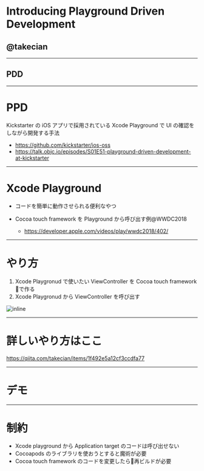 # Introducing Playground Driven Development

## @takecian

---

## PDD 

---

# PPD

Kickstarter の iOS アプリで採用されている
Xcode Playground で UI の確認をしながら開発する手法

* https://github.com/kickstarter/ios-oss
* https://talk.objc.io/episodes/S01E51-playground-driven-development-at-kickstarter

---

# Xcode Playground

* コードを簡単に動作させられる便利なやつ
* Cocoa touch framework を Playground から呼び出す例@WWDC2018

  * https://developer.apple.com/videos/play/wwdc2018/402/

---

# やり方

1. Xcode Playgronud で使いたい ViewController を Cocoa touch framework で作る
2. Xcode Playgronud から ViewController を呼び出す

![inline](https://camo.qiitausercontent.com/1e94097753dbd4b0c8579bf87f716fe6bd0c702b/68747470733a2f2f71696974612d696d6167652d73746f72652e73332e616d617a6f6e6177732e636f6d2f302f32373231302f39336561356134352d346163642d313630622d663063662d3166366235646139333339382e706e67)

---

# 詳しいやり方はここ

https://qiita.com/takecian/items/1f492e5a12cf3ccdfa77

---

# デモ

---

# 制約

* Xcode playground から Application target のコードは呼び出せない
* Cocoapods のライブラリを使おうとすると魔術が必要
* Cocoa touch framework のコードを変更したら再ビルドが必要
